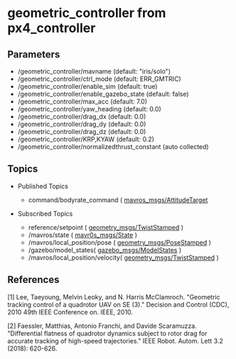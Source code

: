 # geometric_controller from px4_controller

## Parameters
- /geometric_controller/mavname (default: "iris/solo")
- /geometric_controller/ctrl_mode (default: ERR_GMTRIC)
- /geometric_controller/enable_sim (default: true)
- /geometric_controller/enable_gazebo_state (default: false)
- /geometric_controller/max_acc (default: 7.0)
- /geometric_controller/yaw_heading (default: 0.0)
- /geometric_controller/drag_dx (default: 0.0)
- /geometric_controller/drag_dy (default: 0.0)
- /geometric_controller/drag_dz (default: 0.0)
- /geometric_controller/KRP,KYAW (default: 0.2)
- /geometric_controller/normalizedthrust_constant (auto collected)


## Topics

- Published Topics
	- command/bodyrate_command ( [mavros_msgs/AttitudeTarget](http://docs.ros.org/api/mavros_msgs/html/msg/AttitudeTarget.html) 

- Subscribed Topics
	- reference/setpoint ( [geometry_msgs/TwistStamped](http://docs.ros.org/api/geometry_msgs/html/msg/TwistStamped.html) )
	- /mavros/state ( [mavr0s_msgs/State](http://docs.ros.org/api/mavros_msgs/html/msg/State.html) )
	- /mavros/local_position/pose ( [geometry_msgs/PoseStamped](http://docs.ros.org/kinetic/api/geometry_msgs/html/msg/PoseStamped.html) )
	- /gazebo/model_states( [gazebo_msgs/ModelStates](http://docs.ros.org/kinetic/api/gazebo_msgs/html/msg/ModelState.html) )
	- /mavros/local_position/velocity( [geometry_msgs/TwistStamped](http://docs.ros.org/api/geometry_msgs/html/msg/TwistStamped.html) )


## References
[1] Lee, Taeyoung, Melvin Leoky, and N. Harris McClamroch. "Geometric tracking control of a quadrotor UAV on SE (3)." Decision and Control (CDC), 2010 49th IEEE Conference on. IEEE, 2010.

[2] Faessler, Matthias, Antonio Franchi, and Davide Scaramuzza. "Differential flatness of quadrotor dynamics subject to rotor drag for accurate tracking of high-speed trajectories." IEEE Robot. Autom. Lett 3.2 (2018): 620-626.

